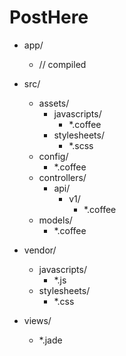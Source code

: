 # PostHere

- app/
  - // compiled

- src/
  - assets/
    - javascripts/
      - *.coffee
    - stylesheets/
      - *.scss
  - config/
    - *.coffee
  - controllers/
    - api/
      - v1/
        - *.coffee
  - models/
    - *.coffee
- vendor/
  - javascripts/
    - *.js
  - stylesheets/
    - *.css
- views/
  - *.jade
